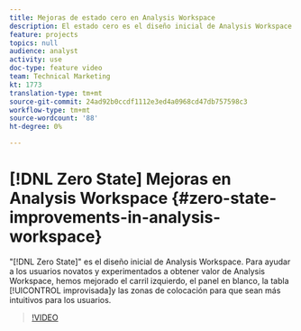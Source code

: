 ```yaml
---
title: Mejoras de estado cero en Analysis Workspace
description: El estado cero es el diseño inicial de Analysis Workspace. Para ayudar a los usuarios novatos y experimentados a obtener valor de Analysis Workspace, hemos mejorado el carril izquierdo, el panel en blanco, la tabla improvisada y las zonas de colocación para que sean más intuitivos para los usuarios.
feature: projects
topics: null
audience: analyst
activity: use
doc-type: feature video
team: Technical Marketing
kt: 1773
translation-type: tm+mt
source-git-commit: 24ad92b0ccdf1112e3ed4a0968cd47db757598c3
workflow-type: tm+mt
source-wordcount: '88'
ht-degree: 0%

---
```



# [!DNL Zero State] Mejoras en Analysis Workspace {#zero-state-improvements-in-analysis-workspace}

&quot;[!DNL Zero State]&quot; es el diseño inicial de Analysis Workspace. Para ayudar a los usuarios novatos y experimentados a obtener valor de Analysis Workspace, hemos mejorado el carril izquierdo, el panel en blanco, la tabla [!UICONTROL improvisada]y las zonas de colocación para que sean más intuitivos para los usuarios.

>[!VIDEO](https://video.tv.adobe.com/v/23560/?quality=12)
